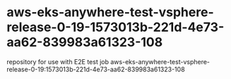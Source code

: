 # aws-eks-anywhere-test-vsphere-release-0-19-1573013b-221d-4e73-aa62-839983a61323-108
repository for use with E2E test job aws-eks-anywhere-test-vsphere-release-0-19:1573013b-221d-4e73-aa62-839983a61323-108
